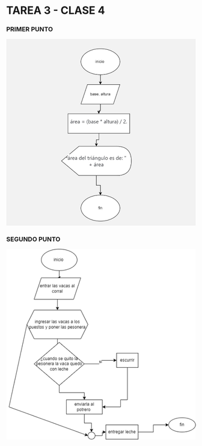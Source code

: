 TAREA 3 - CLASE 4
====================
### PRIMER PUNTO 
![imagen](Untitled.jpg)

### SEGUNDO PUNTO
![imagen](drawio.png)

